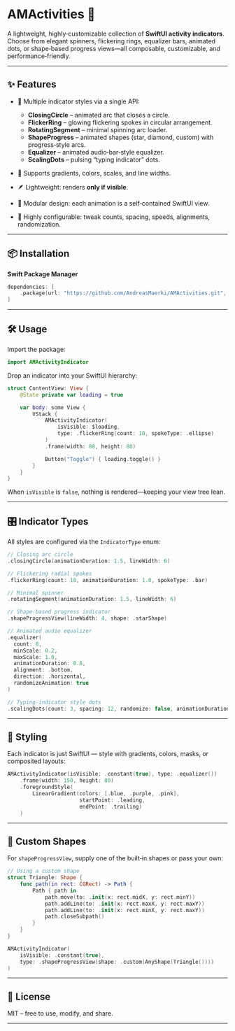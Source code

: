 # AMActivities 🎡

A lightweight, highly‑customizable collection of **SwiftUI activity indicators**.
Choose from elegant spinners, flickering rings, equalizer bars, animated dots, or shape‑based progress views—all composable, customizable, and performance‑friendly.

---

## ✨ Features

- 🚀 Multiple indicator styles via a single API:
  - **ClosingCircle** – animated arc that closes a circle.
  - **FlickerRing** – glowing flickering spokes in circular arrangement.
  - **RotatingSegment** – minimal spinning arc loader.
  - **ShapeProgress** – animated shapes (star, diamond, custom) with progress‑style arcs.
  - **Equalizer** – animated audio‑bar‑style equalizer.
  - **ScalingDots** – pulsing “typing indicator” dots.

- 🎨 Supports gradients, colors, scales, and line widths.
- 🪶 Lightweight: renders **only if visible**.
- 🧩 Modular design: each animation is a self‑contained SwiftUI view.
- 🔧 Highly configurable: tweak counts, spacing, speeds, alignments, randomization.

---

## 📦 Installation

**Swift Package Manager**

```swift
dependencies: [
    .package(url: "https://github.com/AndreasMaerki/AMActivities.git", from: "1.0.0")
]
```

---

## 🛠 Usage

Import the package:

```swift
import AMActivityIndicator
```

Drop an indicator into your SwiftUI hierarchy:

```swift
struct ContentView: View {
    @State private var loading = true

    var body: some View {
        VStack {
            AMActivityIndicator(
                isVisible: $loading,
                type: .flickerRing(count: 10, spokeType: .ellipse)
            )
            .frame(width: 80, height: 80)

            Button("Toggle") { loading.toggle() }
        }
    }
}
```

When `isVisible` is `false`, nothing is rendered—keeping your view tree lean.

---

## 🎛 Indicator Types

All styles are configured via the `IndicatorType` enum:

```swift
// Closing arc circle
.closingCircle(animationDuration: 1.5, lineWidth: 6)

// Flickering radial spokes
.flickerRing(count: 10, animationDuration: 1.0, spokeType: .bar)

// Minimal spinner
.rotatingSegment(animationDuration: 1.5, lineWidth: 6)

// Shape‑based progress indicator
.shapeProgressView(lineWidth: 4, shape: .starShape)

// Animated audio equalizer
.equalizer(
  count: 8,
  minScale: 0.2,
  maxScale: 1.0,
  animationDuration: 0.6,
  alignment: .bottom,
  direction: .horizontal,
  randomizeAnimation: true
)

// Typing‑indicator style dots
.scalingDots(count: 3, spacing: 12, randomize: false, animationDuration: 0.6)
```

---

## 🎨 Styling

Each indicator is just SwiftUI — style with gradients, colors, masks, or composited layouts:

```swift
AMActivityIndicator(isVisible: .constant(true), type: .equalizer())
    .frame(width: 150, height: 80)
    .foregroundStyle(
        LinearGradient(colors: [.blue, .purple, .pink],
                       startPoint: .leading,
                       endPoint: .trailing)
    )
```

---

## 📐 Custom Shapes

For `shapeProgressView`, supply one of the built‑in shapes or pass your own:

```swift
// Using a custom shape
struct Triangle: Shape {
    func path(in rect: CGRect) -> Path {
        Path { path in
            path.move(to: .init(x: rect.midX, y: rect.minY))
            path.addLine(to: .init(x: rect.maxX, y: rect.maxY))
            path.addLine(to: .init(x: rect.minX, y: rect.maxY))
            path.closeSubpath()
        }
    }
}

AMActivityIndicator(
    isVisible: .constant(true),
    type: .shapeProgressView(shape: .custom(AnyShape(Triangle())))
)
```

---

## 📜 License

MIT – free to use, modify, and share.

---
